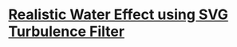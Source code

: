 # [Realistic Water Effect using SVG Turbulence Filter](https://redstapler.co/realistic-water-effect-svg-turbulence-filter/)